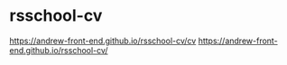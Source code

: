 # rsschool-cv
https://andrew-front-end.github.io/rsschool-cv/cv
https://andrew-front-end.github.io/rsschool-cv/
